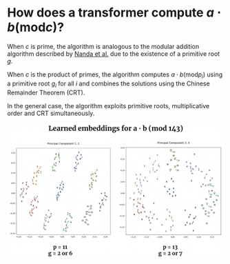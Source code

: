 # How does a transformer compute $a \cdot b (\text{mod} c)$?

When $c$ is prime, the algorithm is analogous to the modular addition algorithm described by [Nanda et al.](https://arxiv.org/abs/2301.05217) due to the existence of a primitive root $g$.

When $c$ is the product of primes, the algorithm computes $a \cdot b (\text{mod} p_i)$ using a primitive root $g_i$ for all $i$ and combines the solutions using the Chinese Remainder Theorem (CRT).

In the general case, the algorithm exploits primitive roots, multiplicative order and CRT simultaneously.

<p align="center">
  <img src="https://github.com/amudide/multiplication/blob/main/figure.png" alt="Figure"/>
</p>

